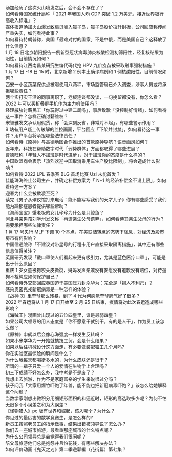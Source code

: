 汤加经历了这次火山喷发之后，会不会不存在了？  
如何看待国家统计局称「 2021 年我国人均 GDP 突破 1.2 万美元，接近世界银行高收入标准」？  
媒体报道汤加火山爆发致扇贝涌入獐子岛，獐子岛股价拉升封板，公司回应称传闻严重失实，如何看待此事？  
如何看待特朗普称，美国「最难对付的国家」不是中俄，而是美国自己？这释放了什么信息？  
1 月 18 日北京朝阳报告一例新型冠状病毒肺炎核酸检测初筛阳性，经复核结果为阳性，目前情况如何？  
如何看待江西南昌某研究生编代码代抢 HPV 九价疫苗被采取刑事强制措施？  
1 月 17 日 -18 日 15 时，北京新增 2 例本土确诊病例和 1 例核酸阳性，目前情况如何？  
西安一小区蔬菜保供点被曝使用八两秤，市场监管局已介入调查，涉事人员或将承担哪些责任？  
两个实打实干活的同事离职了，老板连谈都没谈，一句挽留都没有，你怎么看？  
2022 年可以买折叠屏手机作为主力机使用吗？  
经理威胁讨薪民工「你玩得过中建二局吗」，事后致歉「没控制好情绪」，如何看待这一事件？怎样正确讨薪维权？  
宋智雅发文承认用假货，称「会深刻反省，非常对不起」，有哪些警示作用？  
B 站有用户疑上传破解的监控画面，平台回应「下架并封禁」，如何看待这一事件？用户平台将承担哪些法律责任？  
如何看待《原神》与高德地图合作推出的首款原神导航？语音画风如何？  
近年来，科技在帮助数字时代「弱势群体」方面都取得了哪些进展？  
曹德旺称「年轻人不加班是时代进步」，对于加班你的态度是什么样的？  
中国欧盟商会表示「热烈欢迎中国取消乘用车生产股比限制」，将会造成什么影响？  
如何看待 2022 LPL 春季赛 BLG 首场比赛 Uzi 未能首发？  
佳能珠海终止公司生产，并确定补偿方案为「 N+1 的经济补偿金不设上限」，如何看待这一方案？  
迎春为什么会被欺凌至死？  
读完《男子从殡仪馆打来电话：能不能写写我们的天才儿子》你有哪些感受？我们能为躁郁症患者提供哪些帮助？  
《海绵宝宝》蟹老板的女儿珍珍为什么是只鲸鱼？  
河北寻亲男孩刘学州发文称「再遭亲生父母遗弃」，如何看待其亲生父母的行为？需要承担哪些法律责任？  
1 月 17 号央行 MLF 下调 10 个基点，在美联储转鹰的态势下降息，对经济及股市房市有何影响？  
中国信通院称「不建议对带星号的行程卡用户直接采取隔离措施」，其中还有哪些信息值得关注？  
英国研究发现「戴口罩使人们看起来更有吸引力，尤其是蓝色医疗口罩 」，可能是出于什么原因？  
重庆 1 岁女童被狗咬头皮撕裂，妈妈发声亲戚没有安慰没有道歉没有赔偿，对待遛狗不栓绳应如何保护自己？  
如何看待外交部回应英国迫于美国压力封杀华为：完全是「损人不利己」？  
感染奥密克戎新冠病毒是一种怎样的体验？  
《战神 3》里奎爷那么残暴，到了 4 代为何感觉奎爷脾气好了很多？  
2022 年春运将从 1 月 17 日开始至 2 月 25 日结束，疫情将对此次春运造成哪些影响？  
《海贼王》漫画曾出现过的五位四皇里，谁是最弱四皇？  
如果公司大领导的用人态度是「你不愿意干就别干，有的是人干」，作为员工该怎么做？  
《原神》申鹤以后会像心海强度一样发生反转吗？  
如果小米学华为一开始就搞技工贸，会是什么结果？  
如果以后往机械设计这方面走，有必要做装配钳工几个月吗?  
你在实验室最惊险的瞬间是什么？  
为什么我每天都喝挺多水的，为什么皮肤还是很干？  
所谓的一辈子只爱一个人的爱情在生物学上合理吗？  
初三下成绩不好怎么办，我中考是不是废了？  
我想出去旅游，作为不是家庭富裕的学生来说很过分吗？  
孩子问我「大家用爆竹吓跑了年兽，能不能也把新冠病毒吓跑？」该怎么给她解释这个问题？  
当数学家刚想出微积分用细矩形面积的和逼近时，矩形的高选取多少呢？为何不怕无限多个小误差之和为大误差？  
《怪物猎人》pc 版有世界和崛起，该入哪个？为什么？  
你见过的最厉害的数学竞赛生，是怎么样的?  
新员工按照老员工的指示做事，结果出错被领导说了怎么办？  
你们去一座城市旅游，最看重那座城市的什么特点呢？  
为什么公司领导总是会觉得我们很闲呢？  
陪父母旅游他们总是抱怨并且怕花钱，有哪些解决办法？  
如何评价动画《鬼灭之刃》第二季遊郭編（花街篇）第七集？  
